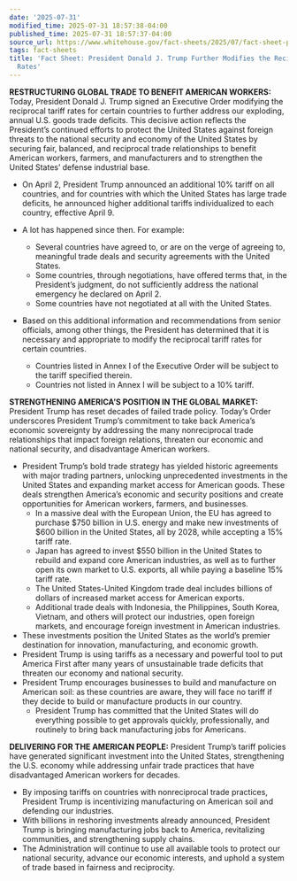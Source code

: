 ```yaml
---
date: '2025-07-31'
modified_time: 2025-07-31 18:57:38-04:00
published_time: 2025-07-31 18:57:37-04:00
source_url: https://www.whitehouse.gov/fact-sheets/2025/07/fact-sheet-president-donald-j-trump-further-modifies-the-reciprocal-tariff-rates/
tags: fact-sheets
title: 'Fact Sheet: President Donald J. Trump Further Modifies the Reciprocal Tariff
  Rates'
---
```

 
**RESTRUCTURING GLOBAL TRADE TO BENEFIT AMERICAN WORKERS:** Today,
President Donald J. Trump signed an Executive Order modifying the
reciprocal tariff rates for certain countries to further address our
exploding, annual U.S. goods trade deficits. This decisive action
reflects the President’s continued efforts to protect the United States
against foreign threats to the national security and economy of the
United States by securing fair, balanced, and reciprocal trade
relationships to benefit American workers, farmers, and manufacturers
and to strengthen the United States’ defense industrial base.

-   On April 2, President Trump announced an additional 10% tariff on
    all countries, and for countries with which the United States has
    large trade deficits, he announced higher additional tariffs
    individualized to each country, effective April 9.
-   A lot has happened since then. For example: 
    -   Several countries have agreed to, or are on the verge of
        agreeing to, meaningful trade deals and security agreements with
        the United States.

    <!-- -->

    -   Some countries, through negotiations, have offered terms that,
        in the President’s judgment, do not sufficiently address the
        national emergency he declared on April 2.

    <!-- -->

    -   Some countries have not negotiated at all with the United
        States.
-   Based on this additional information and recommendations from senior
    officials, among other things, the President has determined that it
    is necessary and appropriate to modify the reciprocal tariff rates
    for certain countries.
    -   Countries listed in Annex I of the Executive Order will be
        subject to the tariff specified therein.

    <!-- -->

    -   Countries not listed in Annex I will be subject to a 10% tariff.

**STRENGTHENING AMERICA’S POSITION IN THE GLOBAL MARKET:** President
Trump has reset decades of failed trade policy. Today’s Order
underscores President Trump’s commitment to take back America’s economic
sovereignty by addressing the many nonreciprocal trade relationships
that impact foreign relations, threaten our economic and national
security, and disadvantage American workers.

-   President Trump’s bold trade strategy has yielded historic
    agreements with major trading partners, unlocking unprecedented
    investments in the United States and expanding market access for
    American goods. These deals strengthen America’s economic and
    security positions and create opportunities for American workers,
    farmers, and businesses.
    -   In a massive deal with the European Union, the EU has agreed to
        purchase $750 billion in U.S. energy and make new investments of
        $600 billion in the United States, all by 2028, while accepting
        a 15% tariff rate.
    -   Japan has agreed to invest $550 billion in the United States to
        rebuild and expand core American industries, as well as to
        further open its own market to U.S. exports, all while paying a
        baseline 15% tariff rate.
    -   The United States-United Kingdom trade deal includes billions of
        dollars of increased market access for American exports.
    -   Additional trade deals with Indonesia, the Philippines, South
        Korea, Vietnam, and others will protect our industries, open
        foreign markets, and encourage foreign investment in American
        industries.
-   These investments position the United States as the world’s premier
    destination for innovation, manufacturing, and economic growth.
-   President Trump is using tariffs as a necessary and powerful tool to
    put America First after many years of unsustainable trade deficits
    that threaten our economy and national security. 
-   President Trump encourages businesses to build and manufacture on
    American soil: as these countries are aware, they will face no
    tariff if they decide to build or manufacture products in our
    country.
    -   President Trump has committed that the United States will do
        everything possible to get approvals quickly, professionally,
        and routinely to bring back manufacturing jobs for Americans.

**DELIVERING FOR THE AMERICAN PEOPLE:** President Trump’s tariff
policies have generated significant investment into the United States,
strengthening the U.S. economy while addressing unfair trade practices
that have disadvantaged American workers for decades.

-   By imposing tariffs on countries with nonreciprocal trade practices,
    President Trump is incentivizing manufacturing on American soil and
    defending our industries.
-   With billions in reshoring investments already announced, President
    Trump is bringing manufacturing jobs back to America, revitalizing
    communities, and strengthening supply chains.
-   The Administration will continue to use all available tools to
    protect our national security, advance our economic interests, and
    uphold a system of trade based in fairness and reciprocity.
